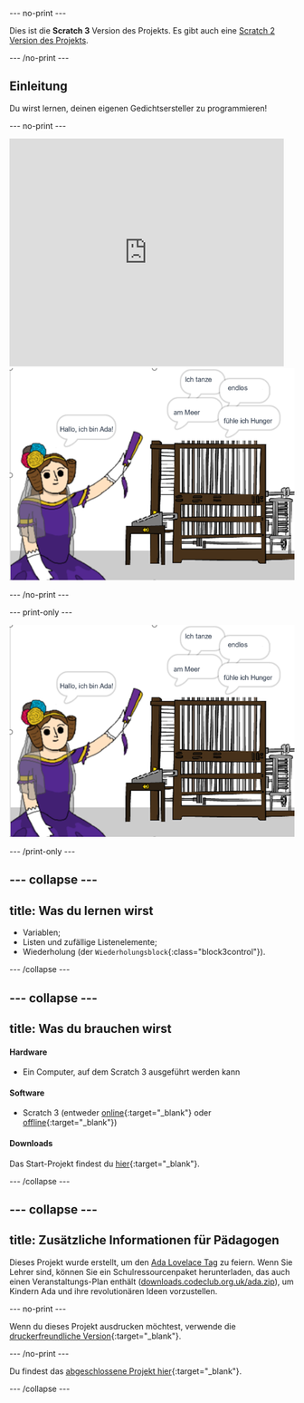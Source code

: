 \--- no-print \---

Dies ist die **Scratch 3** Version des Projekts. Es gibt auch eine [Scratch 2 Version des Projekts](https://projects.raspberrypi.org/en/projects/poetry-generator-scratch2).

\--- /no-print \---

## Einleitung

Du wirst lernen, deinen eigenen Gedichtsersteller zu programmieren!

\--- no-print \---

<div class="scratch-preview">
  <iframe allowtransparency="true" width="485" height="402" src="https://scratch.mit.edu/projects/embed/77844926/?autostart=false" frameborder="0" scrolling="no"></iframe>
  <img src="images/poetry-final.png">
</div>

\--- /no-print \---

\--- print-only \---

![Bildschirmfoto  des Spiels](images/poetry-final.png)

\--- /print-only \---

## \--- collapse \---

## title: Was du lernen wirst

+ Variablen;
+ Listen und zufällige Listenelemente;
+ Wiederholung (der `Wiederholungsblock`{:class="block3control"}).

\--- /collapse \---

## \--- collapse \---

## title: Was du brauchen wirst

#### Hardware

+ Ein Computer, auf dem Scratch 3 ausgeführt werden kann

#### Software

+ Scratch 3 (entweder [online](https://rpf.io/scratchon){:target="_blank"} oder [offline](https://rpf.io/scratchoff){:target="_blank"})

#### Downloads

Das Start-Projekt findest du [hier](https://rpf.io/p/de-DE/poetry-generator-go){:target="_blank"}.

\--- /collapse \---

## \--- collapse \---

## title: Zusätzliche Informationen für Pädagogen

Dieses Projekt wurde erstellt, um den [Ada Lovelace Tag](https://findingada.com) zu feiern. Wenn Sie Lehrer sind, können Sie ein Schulressourcenpaket herunterladen, das auch einen Veranstaltungs-Plan enthält ([downloads.codeclub.org.uk/ada.zip](http://downloads.codeclub.org.uk/ada.zip)), um Kindern Ada und ihre revolutionären Ideen vorzustellen.

\--- no-print \---

Wenn du dieses Projekt ausdrucken möchtest, verwende die [druckerfreundliche Version](https://projects.raspberrypi.org/en/projects/poetry-generator/print){:target="_blank"}.

\--- /no-print \---

Du findest das [abgeschlossene Projekt hier](https://rpf.io/p/de-DE/poetry-generator-get){:target="_blank"}.

\--- /collapse \---